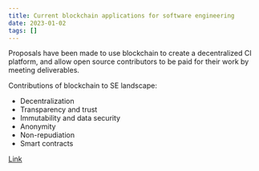 ```yaml
---
title: Current blockchain applications for software engineering
date: 2023-01-02
tags: []
---
```


Proposals have been made to use blockchain to create a decentralized CI platform, and allow open source contributors to be paid for their work by meeting deliverables.

Contributions of blockchain to SE landscape:
* Decentralization
* Transparency and trust
* Immutability and data security
* Anonymity
* Non-repudiation
* Smart contracts

[Link](https://www.mdpi.com/2076-3417/11/7/2960)
